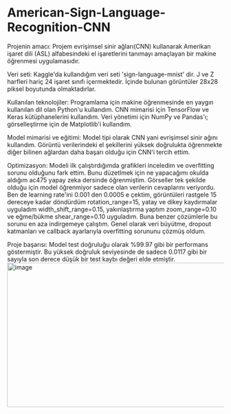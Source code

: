 # American-Sign-Language-Recognition-CNN
Projenin amacı: Projem evrişimsel sinir ağları(CNN) kullanarak Amerikan işaret dili (ASL) alfabesindeki el işaretlerini tanımayı amaçlayan bir makine öğrenmesi uygulamasıdır.

Veri seti: Kaggle'da kullandığım veri seti 'sign-language-mnist' dir. J ve Z harfleri hariç 24 işaret sınıfı içermektedir. İçinde bulunan görüntüler 28x28 piksel boyutunda olmaktadırlar.

Kullanılan teknolojiler: Programlama için makine öğrenmesinde en yaygın kullanılan dil olan Python'u kullandım. CNN mimarisi için TensorFlow ve Keras kütüphanelerini kullandım. Veri yönetimi için NumPy ve Pandas'ı; görselleştirme için de Matplotlib'i kullandım.

Model mimarisi ve eğitimi: Model tipi olarak CNN yani evrişimsel sinir ağını kullandım. Görüntü verilerindeki el şekillerini yüksek doğrulukta öğrenmekte diğer bilinen ağlardan daha başarı olduğu için CNN'i tercih ettim.

Optimizasyon: Modeli ilk çalıştırdığımda grafikleri inceledim ve overfitting sorunu olduğunu fark ettim. Bunu düzetlmek için ne yapacağımı okulda aldığım ac475 yapay zeka dersinde öğrenmiştim. Görseller tek şekilde olduğu için model öğrenmiyor sadece olan verilerin cevaplarını veriyordu. Ben de learning rate'ini 0.001 den 0.0005 e çektim, görüntüleri rastgele 15 dereceye kadar döndürdüm rotation_range=15, yatay ve dikey kaydırmalar uyguladım width_shift_range=0.15, yakınlaştırma yaptım zoom_range=0.10 ve eğme/bükme shear_range=0.10 uyguladım. Buna benzer çözümlerle bu sorunu en aza indirgemeye çalıştım. Genel olarak veri büyütme, dropout katmanları ve callback ayarlarıyla overfitting sorununu çözmüş oldum.

Proje başarısı: Model test doğruluğu olarak %99.97 gibi bir performans göstermiştir. Bu yüksek doğruluk seviyesinde de sadece 0.0117 gibi bir sayıyla son derece düşük bir test kaybı değeri elde etmiştir.
<img width="822" height="336" alt="image" src="https://github.com/user-attachments/assets/d4c92ae6-6127-42dc-9879-8bd84c2d7406" />
